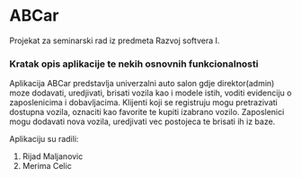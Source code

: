 # ABCar

Projekat za seminarski rad iz predmeta Razvoj softvera I. 

### Kratak opis aplikacije te nekih osnovnih funkcionalnosti
Aplikacija ABCar predstavlja univerzalni auto salon gdje direktor(admin) moze dodavati, uredjivati, brisati vozila kao i modele istih, voditi evidenciju o zaposlenicima i dobavljacima. Klijenti koji se registruju mogu pretrazivati dostupna vozila, oznaciti kao favorite te kupiti izabrano vozilo.
Zaposlenici mogu dodavati nova vozila, uredjivati vec postojeca te brisati ih iz baze.

Aplikaciju su radili:
1. Rijad Maljanovic
2. Merima Celic
